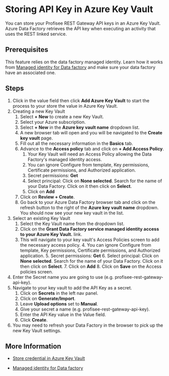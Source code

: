 Storing API Key in Azure Key Vault
=========================================

You can store your Profisee REST Gateway API keys in an Azure Key Vault. Azure Data Factory retrieves the API key when executing an activity that uses the REST linked service.

Prerequisites
-------------
This feature relies on the data factory managed identity. Learn how it works from [Managed identity for Data factory](https://docs.microsoft.com/en-us/azure/data-factory/data-factory-service-identity) and make sure your data factory have an associated one.

Steps
-----
1. Click in the value field then click **Add Azure Key Vault** to start the process to your store the value in Azure Key Vault.  
2. Creating a new Key Vault
   1. Select **+ New** to create a new Key Vault.
   2. Select your Azure subscription.
   3. Select **+ New** in the **Azure key vault name** dropdown list.
   4. A new browser tab will open and you will be navigated to the **Create key vault** page.
   5. Fill out all the necessary information in the **Basics** tab.
   6. Advance to the **Access policy** tab and click on **+ Add Access Policy**.
      1. Your Key Vault will need an Access Policy allowing the Data Factory's managed identity access.
      2. You can ignore Configure from template, Key permissions, Certificate permissions, and Authorized application.
      3. Secret permissions: **Get**
      4. Select principal: Click on **None selected**.  Search for the name of your Data Factory.  Click on it then click on **Select**.
      5. Click on **Add**
   7.  Click on **Review + Create**.
   8.  Go back to your Azure Data Factory browser tab and click on the refresh button to the right of the **Azure key vault name** dropdown. You should now see your new key vault in the list.
3. Select an existing Key Vault
   1. Select the Key Vault name from the dropdown list.
   2. Click on the **Grant Data Factory service managed identity access to your Azure Key Vault.** link.
   3. This will navigate to your key vault's Access Policies screen to add the necessary access policy.
	  4. You can ignore Configure from template, Key permissions, Certificate permissions, and Authorized application.
	  5. Secret permissions: **Get**
	  6. Select principal: Click on **None selected**.  Search for the name of your Data Factory.  Click on it then click on **Select**.
	  7. Click on **Add**
	  8. Click on **Save** on the Access policies screen.
4. Enter the Secret name you are going to use (e.g. profisee-rest-gateway-api-key).
5. Navigate to your key vault to add the API Key as a secret. 
   1. Click on **Secrets** in the left nav panel.
   2. Click on **Generate/Import**.
   3. Leave **Upload options** set to **Manual**.
   4. Give your secret a name (e.g. profisee-rest-gateway-api-key).
   5. Enter the API Key value in the Value field.
   6. Click **Create**.
6. You may need to refresh your Data Factory in the browser to pick up the new Key Vault settings.

More Information
----------------

-	[Store credential in Azure Key Vault](https://docs.microsoft.com/en-us/azure/data-factory/store-credentials-in-key-vault)

-   [Managed identity for Data factory](https://docs.microsoft.com/en-us/azure/data-factory/data-factory-service-identity) 

